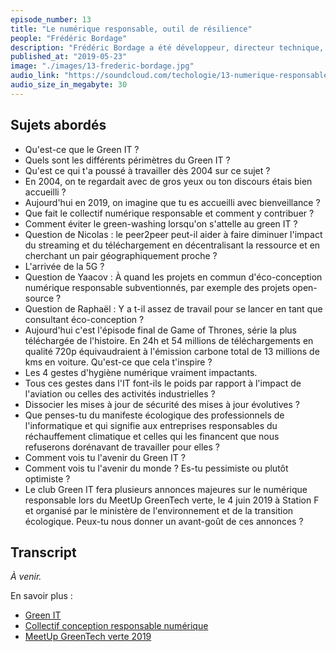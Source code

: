 ```yaml
---
episode_number: 13
title: "Le numérique responsable, outil de résilience"
people: "Frédéric Bordage"
description: "Frédéric Bordage a été développeur, directeur technique, consultant et journaliste. En 2004, il a créé le blog greenit.fr afin de rassembler une communauté autour du green IT, ensuite sur l'éco-conception et la conception responsable des services numériques."
published_at: "2019-05-23"
image: "./images/13-frederic-bordage.jpg"
audio_link: "https://soundcloud.com/techologie/13-numerique-responsable-outil-de-resilience"
audio_size_in_megabyte: 30
---
```


## Sujets abordés

* Qu'est-ce que le Green IT ?
* Quels sont les différents périmètres du Green IT ?
* Qu'est ce qui t'a poussé à travailler dès 2004 sur ce sujet ?
* En 2004, on te regardait avec de gros yeux ou ton discours étais bien accueilli ?
* Aujourd'hui en 2019, on imagine que tu es accueilli avec bienveillance ?
* Que fait le collectif numérique responsable et comment y contribuer ?
* Comment éviter le green-washing lorsqu'on s'attelle au green IT ?
* Question de Nicolas : le peer2peer peut-il aider à faire diminuer l'impact du streaming et du téléchargement en décentralisant la ressource et en cherchant un pair géographiquement proche ?
* L'arrivée de la 5G ?
* Question de Yaacov : À quand les projets en commun d'éco-conception numérique responsable subventionnés, par exemple des projets open-source ?
* Question de Raphaël : Y a t-il assez de travail pour se lancer en tant que consultant éco-conception ?
* Aujourd'hui c'est l'épisode final de Game of Thrones, série la plus téléchargée de l'histoire. En 24h et 54 millions de téléchargements en qualité 720p équivaudraient à l'émission carbone total de 13 millions de kms en voiture. Qu'est-ce que cela t'inspire ?
* Les 4 gestes d'hygiène numérique vraiment impactants.
* Tous ces gestes dans l'IT font-ils le poids par rapport à l'impact de l'aviation ou celles des activités industrielles ?
* Dissocier les mises à jour de sécurité des mises à jour évolutives ?
* Que penses-tu du manifeste écologique des professionnels de l'informatique et qui signifie aux entreprises responsables du réchauffement climatique et celles qui les financent que nous refuserons dorénavant de travailler pour elles ?
* Comment vois tu l'avenir du Green IT ?
* Comment vois tu l'avenir du monde ? Es-tu pessimiste ou plutôt optimiste ?
* Le club Green IT fera plusieurs annonces majeures sur le numérique responsable lors du MeetUp GreenTech verte, le 4 juin 2019 à Station F et organisé par le ministère de l'environnement et de la transition écologique. Peux-tu nous donner un avant-goût de ces annonces ? 

## Transcript

_À venir._

<div class="block">
En savoir plus :

* [Green IT](https://www.greenit.fr/)
* [Collectif conception responsable numérique](https://collectif.greenit.fr/)
* [MeetUp GreenTech verte 2019](https://www.greenit.fr/agenda/greentech-verte-meetup-2019/)

</div>
